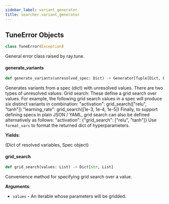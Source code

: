 ```yaml
---
sidebar_label: variant_generator
title: searcher.variant_generator
---
```


## TuneError Objects

```python
class TuneError(Exception)
```

General error class raised by ray.tune.

#### generate\_variants

```python
def generate_variants(unresolved_spec: Dict) -> Generator[Tuple[Dict, Dict], None, None]
```

Generates variants from a spec (dict) with unresolved values.
There are two types of unresolved values:
Grid search: These define a grid search over values. For example, the
following grid search values in a spec will produce six distinct
variants in combination:
"activation": grid_search(["relu", "tanh"])
"learning_rate": grid_search([1e-3, 1e-4, 1e-5])
Finally, to support defining specs in plain JSON / YAML, grid search
can also be defined alternatively as follows:
"activation": {"grid_search": ["relu", "tanh"]}
Use `format_vars` to format the returned dict of hyperparameters.

**Yields**:

  (Dict of resolved variables, Spec object)

#### grid\_search

```python
def grid_search(values: List) -> Dict[str, List]
```

Convenience method for specifying grid search over a value.

**Arguments**:

- `values` - An iterable whose parameters will be gridded.

